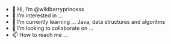 - 👋 Hi, I’m @wildberryprincess
- 👀 I’m interested in ...
- 🌱 I’m currently learning ... Java, data structures and algoritms
- 💞️ I’m looking to collaborate on ...
- 📫 How to reach me ...

<!---
wildberryprincess/wildberryprincess is a ✨ special ✨ repository because its `README.md` (this file) appears on your GitHub profile.
You can click the Preview link to take a look at your changes.
--->
